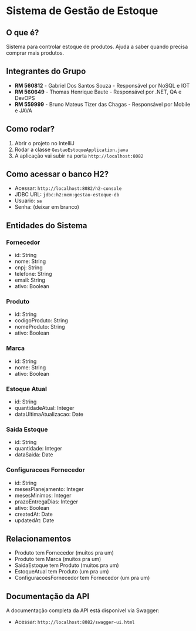 # Sistema de Gestão de Estoque

## O que é?

Sistema para controlar estoque de produtos. Ajuda a saber quando precisa comprar mais produtos.

## Integrantes do Grupo

- **RM 560812** - Gabriel Dos Santos Souza - Responsável por NoSQL e IOT
- **RM 560649** - Thomas Henrique Baute - Responsável por .NET, QA e DevOPS
- **RM 559999** - Bruno Mateus Tizer das Chagas - Responsável por Mobile e JAVA

## Como rodar?

1. Abrir o projeto no IntelliJ
2. Rodar a classe `GestaoEstoqueApplication.java`
3. A aplicação vai subir na porta `http://localhost:8082`

## Como acessar o banco H2?

- Acessar: `http://localhost:8082/h2-console`
- JDBC URL: `jdbc:h2:mem:gestao-estoque-db`
- Usuario: `sa`
- Senha: (deixar em branco)

## Entidades do Sistema

### Fornecedor
- id: String
- nome: String
- cnpj: String
- telefone: String
- email: String
- ativo: Boolean

### Produto
- id: String
- codigoProduto: String
- nomeProduto: String
- ativo: Boolean

### Marca
- id: String
- nome: String
- ativo: Boolean

### Estoque Atual
- id: String
- quantidadeAtual: Integer
- dataUltimaAtualizacao: Date

### Saida Estoque
- id: String
- quantidade: Integer
- dataSaida: Date

### Configuracoes Fornecedor
- id: String
- mesesPlanejamento: Integer
- mesesMinimos: Integer
- prazoEntregaDias: Integer
- ativo: Boolean
- createdAt: Date
- updatedAt: Date

## Relacionamentos

- Produto tem Fornecedor (muitos pra um)
- Produto tem Marca (muitos pra um)
- SaidaEstoque tem Produto (muitos pra um)
- EstoqueAtual tem Produto (um pra um)
- ConfiguracoesFornecedor tem Fornecedor (um pra um)

## Documentação da API

A documentação completa da API está disponível via Swagger:
- Acessar: `http://localhost:8082/swagger-ui.html`

